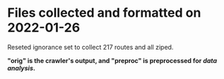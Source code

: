 # Files collected and formatted on 2022-01-26

Reseted ignorance set to collect 217 routes and all ziped.

**"orig" is the crawler's output, and "preproc" is preprocessed for *data analysis*.**
